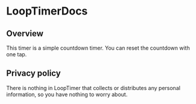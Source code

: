 # LoopTimerDocs

## Overview
This timer is a simple countdown timer. You can reset the countdown with one tap.

## Privacy policy
There is nothing in LoopTimer that collects or distributes any personal information, so you have nothing to worry about.
